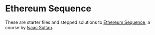 # Ethereum Sequence

These are starter files and stepped solutions to [Ethereum Sequence](ethereumsequence.com), a course by [Isaac Sultan](github.com/isaacsultan).
